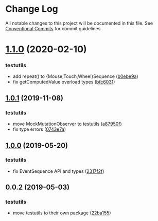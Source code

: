 # Change Log

All notable changes to this project will be documented in this file.
See [Conventional Commits](https://conventionalcommits.org) for commit guidelines.

# [1.1.0](https://github.com/hzdg/hz-core/compare/testutils@1.0.1...testutils@1.1.0) (2020-02-10)


### testutils

* add repeat() to {Mouse,Touch,Wheel}Sequence ([b0ebe9a](https://github.com/hzdg/hz-core/commit/b0ebe9a))
* fix getComputedValue overload types ([bfc6031](https://github.com/hzdg/hz-core/commit/bfc6031))


## [1.0.1](https://github.com/hzdg/hz-core/compare/testutils@1.0.0...testutils@1.0.1) (2019-11-08)


### testutils

* move MockMutationObserver to testutils ([a87950f](https://github.com/hzdg/hz-core/commit/a87950f))
* fix type errors ([0743e7a](https://github.com/hzdg/hz-core/commit/0743e7a))


## [1.0.0](https://github.com/hzdg/hz-core/compare/testutils@0.0.2...testutils@1.0.0) (2019-05-20)


### testutils

* fix EventSequence API and types ([2317f2f](https://github.com/hzdg/hz-core/commit/2317f2f))


## 0.0.2 (2019-05-03)


### testutils

* move testutils to their own package ([22ba155](https://github.com/hzdg/hz-core/commit/22ba155))
